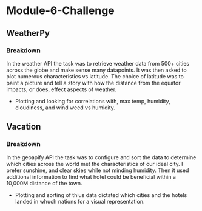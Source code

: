 # Module-6-Challenge

## WeatherPy
### Breakdown
In the weather API the task was to retrieve weather data from 500+ cities across the globe and make sense many datapoints. It was then asked to plot numerous characteristics vs latitude. The choice of latitude was to paint a picture and tell a story with how the distance from the equator impacts, or does, effect aspects of weather.
- Plotting and looking for correlations with, max temp, humidity, cloudiness, and wind weed vs humidity.

## Vacation
### Breakdown
In the geoapify API the task was to configure and sort the data to determine which cities across the world met the characteristics of our ideal city. I prefer sunshine, and clear skies while not minding humidity. Then it used additional information to find what hotel could be beneficial within a 10,000M distance of the town.
- Plotting and sorting of thius data dictated which cities and the hotels landed in whuch nations for a visual representation. 
